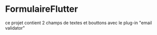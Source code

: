 # FormulaireFlutter
ce projet contient 2 champs de textes et bouttons avec le plug-in "email validator"
